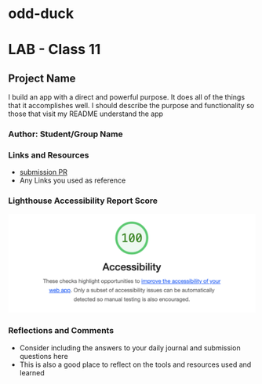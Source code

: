 # odd-duck

# LAB - Class 11

## Project Name

I build an app with a direct and powerful purpose. It does all of the things that it accomplishes well. I should describe the purpose and functionality so those that visit my README understand the app

### Author: Student/Group Name

### Links and Resources

* [submission PR](http://xyz.com)
* Any Links you used as reference

### Lighthouse Accessibility Report Score

![access-image](img/access-image.png)
### Reflections and Comments

* Consider including the answers to your daily journal and submission questions here
* This is also a good place to reflect on the tools and resources used and learned